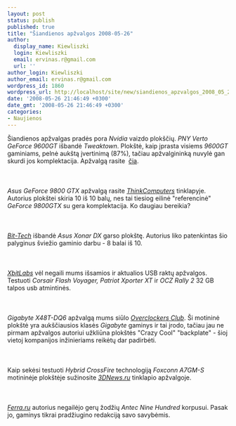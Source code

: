 ```yaml
---
layout: post
status: publish
published: true
title: "Šiandienos apžvalgos 2008-05-26"
author:
  display_name: Kiewliszki
  login: Kiewliszki
  email: ervinas.r@gmail.com
  url: ''
author_login: Kiewliszki
author_email: ervinas.r@gmail.com
wordpress_id: 1860
wordpress_url: http://localhost/site/new/siandienos_apzvalgos_2008_05_26/
date: '2008-05-26 21:46:49 +0300'
date_gmt: '2008-05-26 21:46:49 +0300'
categories:
- Naujienos
---
```

<p>Šiandienos apžvalgas pradės pora <i>Nvidia</i> vaizdo plokščių. <i>PNY Verto GeForce 9600GT</i> išbandė <i>Tweaktown</i>. Plokštė, kaip įprasta visiems <i>9600GT</i> gaminiams, pelnė aukštą įvertinimą (87%), tačiau apžvalgininką nuvylė gan skurdi jos komplektacija. Apžvalgą rasite  <a class="ns" href="http://www.tweaktown.com/reviews/1434/17/page_17_final_thoughts/index.html">čia</a>.<br />
<br><br />
<br><i>Asus GeForce 9800 GTX</i> apžvalgą rasite <a class="ns" href="http://www.thinkcomputers.org/index.php?x=reviews&amp;id=768"><i>ThinkComputers</i></a> tinklapyje. Autorius plokštei skiria 10 iš 10 balų, nes tai tiesiog eilinė &quot;referencinė&quot; <i>GeForce 9800GTX</i> su gera komplektacija. Ko daugiau bereikia?<br />
<br><br />
<br><a class="ns" href="http://www.bit-tech.net/hardware/2008/05/26/asus-xonar-dx-pci-express-soundcard/1"><i>Bit-Tech</i></a> išbandė <i>Asus Xonar DX</i> garso plokštę. Autorius liko patenkintas šio palyginus šviežio gaminio darbu - 8 balai iš 10.<br />
<br><br />
<br><a class="ns" href="http://www.xbitlabs.com/articles/memory/display/32gb-usb-flash.html"><i>XbitLabs</i></a> vėl negaili mums išsamios ir aktualios USB raktų apžvalgos. Testuoti <i>Corsair Flash Voyager, Patriot Xporter XT</i> ir <i>OCZ Rally 2</i> 32 GB talpos usb atmintinės.<br />
<br><br />
<br><i>Gigabyte X48T-DQ6</i> apžvalgą mums siūlo <a class="ns" href="http://www.overclockersclub.com/reviews/gigabyte_x48t_dq6/"><i>Overclockers Club</i></a>. Ši motininė plokštė yra aukščiausios klasės <i>Gigabyte</i> gaminys ir tai įrodo, tačiau jau ne pirmam apžvalgos autoriui užkliūna plokštės &quot;Crazy Cool&quot; &quot;backplate&quot; - šioj vietoj kompanijos inžinieriams reikėtų dar padirbėti.<br />
<br><br />
<br>Kaip sekėsi testuoti <i>Hybrid CrossFire</i> technologiją <i>Foxconn A7GM-S</i> motininėje plokštėje sužinosite <a class="ns" href="http://www.3dnews.ru/motherboard/foxconn_a7gm_s/"><i>3DNews.ru</i></a> tinklapio apžvalgoje.<br />
<br><br />
<br><a class="ns" href="http://www.ferra.ru/online/supply/79053/"><i>Ferra.ru</i></a> autorius negailėjo gerų žodžių <i>Antec Nine Hundred</i> korpusui. Pasak jo, gaminys tikrai pradžiugino redakciją savo savybėmis. </p>
